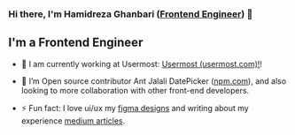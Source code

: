 ### Hi there, I'm Hamidreza Ghanbari ([Frontend Engineer][website]) 👋


## I'm a Frontend Engineer

- 🔭 I am currently working at Usermost: [Usermost (usermost.com)!][usermost]!

- 👯 I’m Open source contributor Ant Jalali DatePicker ([npm.com](https://www.npmjs.com/package/antd-jalali-plus)), and also looking to more collaboration with other front-end developers.

- ⚡ Fun fact: I love ui/ux my [figma designs][figma] and writing about my experience [medium articles][medium].

<br />

[website]: https://hamidreza-ghanbari.vercel.app
[usermost]: https://usermost.com
[github]: https://github.com/hamidrezaghanbari
[jalali]: https://www.npmjs.com/package/antd-jalali-plus
[figma]: https://www.figma.com/@hamidghanbari
[medium]: https://www.medium.com/@hamidrezaghanbari
[linkedin]: https://linkedin.com/in/hamidrezaghanbari
